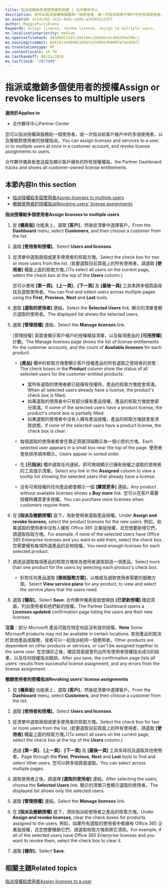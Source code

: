 ```yaml
---
title: 指派或撤銷多個使用者的授權 | 合作夥伴中心
description: 您可以指派授權與服務給一個使用者，或一次指派給客戶帳戶中的多個使用者，以及撤銷對使用者的授權指派。
ms.assetid: 4c14c2b5-1431-4e6c-a505-a74503e1235f
author: MaggiePucciEvans
Keywords: assign license, revoke license, assign to multiple users,
ms.localizationpriority: medium
ms.openlocfilehash: 483d0d13415c204106c2269d9cdcd80298e59bc2
ms.sourcegitcommit: 92629114d5081103bfe555081f69997af4ed56f2
ms.translationtype: MT
ms.contentlocale: zh-TW
ms.lasthandoff: 08/31/2018
ms.locfileid: "2877088"
---
```

# <a name="assign-or-revoke-licenses-to-multiple-users"></a><span data-ttu-id="eeab7-103">指派或撤銷多個使用者的授權</span><span class="sxs-lookup"><span data-stu-id="eeab7-103">Assign or revoke licenses to multiple users</span></span>

**<span data-ttu-id="eeab7-104">適用於</span><span class="sxs-lookup"><span data-stu-id="eeab7-104">Applies to</span></span>**

-  <span data-ttu-id="eeab7-105">合作夥伴中心</span><span class="sxs-lookup"><span data-stu-id="eeab7-105">Partner Center</span></span>

<span data-ttu-id="eeab7-106">您可以指派授權與服務給一個使用者，或一次指派給客戶帳戶中的多個使用者，以及撤銷對使用者的授權指派。</span><span class="sxs-lookup"><span data-stu-id="eeab7-106">You can assign licenses and services to a user, or to multiple users at once in a customer account, and revoke license assignments to users.</span></span>

<span data-ttu-id="eeab7-107">合作夥伴儀表板會追蹤及顯示客戶擁有的所有授權權益。</span><span class="sxs-lookup"><span data-stu-id="eeab7-107">the Partner Dashboard tracks and shows all customer-owned license entitlements.</span></span>

## <a name="in-this-section"></a><span data-ttu-id="eeab7-108">本節內容</span><span class="sxs-lookup"><span data-stu-id="eeab7-108">In this section</span></span>


-   [<span data-ttu-id="eeab7-109">指派授權給多個使用者</span><span class="sxs-lookup"><span data-stu-id="eeab7-109">Assign licenses to multiple users</span></span>](#assign-licenses-to-groups)
-   [<span data-ttu-id="eeab7-110">撤銷使用者的授權指派</span><span class="sxs-lookup"><span data-stu-id="eeab7-110">Revoking users' license assignments</span></span>](#revoking-licenses)

<a href="" id="assign-licenses-to-groups"></a>
<span data-ttu-id="eeab7-111">**指派授權給多個使用者**</span><span class="sxs-lookup"><span data-stu-id="eeab7-111">**Assign licenses to multiple users**</span></span>

1.  <span data-ttu-id="eeab7-112">從 **\[儀表板\]** 功能表上，選取 **\[客戶\]**，然後從清單中選擇客戶。</span><span class="sxs-lookup"><span data-stu-id="eeab7-112">From the **Dashboard** menu, select **Customers**, and then choose a customer from the list.</span></span>
2.  <span data-ttu-id="eeab7-113">選取 **\[使用者和授權\]**。</span><span class="sxs-lookup"><span data-stu-id="eeab7-113">Select **Users and licenses**.</span></span>
3.  <span data-ttu-id="eeab7-114">從清單中選取兩個或更多使用者的核取方塊。</span><span class="sxs-lookup"><span data-stu-id="eeab7-114">Select the check box for two or more users from the list.</span></span> <span data-ttu-id="eeab7-115">(若要選取目前頁面上的所有使用者，請選取 **\[使用者\]** 欄最上面的核取方塊。)</span><span class="sxs-lookup"><span data-stu-id="eeab7-115">(To select all users on the current page, select the check box at the top of the **Users** column.)</span></span>

    <span data-ttu-id="eeab7-116">您可以使用 **\[第一頁\]**、**\[上一頁\]**、**\[下一頁\]** 及 **\[最後一頁\]** 工具來跨多個頁面尋找及選取使用者。</span><span class="sxs-lookup"><span data-stu-id="eeab7-116">You can find and select users across multiple pages using the **First**, **Previous**, **Next** and **Last** tools.</span></span>

4.  <span data-ttu-id="eeab7-117">選取 **\[選取的使用者\]** 連結。</span><span class="sxs-lookup"><span data-stu-id="eeab7-117">Select the **Selected Users** link.</span></span> <span data-ttu-id="eeab7-118">顯示的清單會顯示選取的使用者。</span><span class="sxs-lookup"><span data-stu-id="eeab7-118">The displayed list shows the selected users.</span></span>
5.  <span data-ttu-id="eeab7-119">選取 **\[管理授權\]** 連結。</span><span class="sxs-lookup"><span data-stu-id="eeab7-119">Select the **Manage licenses** link.</span></span>

    <span data-ttu-id="eeab7-120">\[管理授權\] 頁面會顯示客戶帳戶的授權權益清單，以及每項產品的 **\[可用授權\]** 計數。</span><span class="sxs-lookup"><span data-stu-id="eeab7-120">The Manage licenses page shows the list of license entitlements for the customer accounts, and the count of **Available licenses** for each product.</span></span>

    -   <span data-ttu-id="eeab7-121">**\[產品\]** 欄中的核取方塊會顯示客戶授權產品的所有選取之使用者的狀態：</span><span class="sxs-lookup"><span data-stu-id="eeab7-121">The check boxes in the **Product** column show the status of all selected users for the customer-entitled products:</span></span>

        -   <span data-ttu-id="eeab7-122">當所有選取的使用者都已經擁有授權時，產品的核取方塊就會填滿。</span><span class="sxs-lookup"><span data-stu-id="eeab7-122">When all selected users already have a license, the product's check box is filled.</span></span>
        -   <span data-ttu-id="eeab7-123">如果選取的使用者中只有部分擁有產品授權，產品的核取方塊就會部分填滿。</span><span class="sxs-lookup"><span data-stu-id="eeab7-123">If some of the selected users have a product license, the product's check box is partially filled.</span></span>
        -   <span data-ttu-id="eeab7-124">如果選取的使用者中沒有人擁有產品授權，產品的核取方塊就會是清除狀態。</span><span class="sxs-lookup"><span data-stu-id="eeab7-124">If none of the selected users have a product license, the check box is clear.</span></span>
    -   <span data-ttu-id="eeab7-125">每個選取的使用者都會在靠近頁面頂端顯示為一個小型的方塊。</span><span class="sxs-lookup"><span data-stu-id="eeab7-125">Each selected user appears in a small box near the top of the page.</span></span> <span data-ttu-id="eeab7-126">使用者會依排序順序顯示。</span><span class="sxs-lookup"><span data-stu-id="eeab7-126">Users appear in sorted order.</span></span>

    -   <span data-ttu-id="eeab7-127">在 **\[已指派\]** 欄中選取任何連結，即可檢視顯示已擁有授權之選取的使用者的工具提示清單。</span><span class="sxs-lookup"><span data-stu-id="eeab7-127">Select any link in the **Assigned** column to view a tooltip list showing the selected users that already have a license.</span></span>

    -   <span data-ttu-id="eeab7-128">沒有可用授權的任何產品都會顯示一個 **\[購買更多\]** 連結。</span><span class="sxs-lookup"><span data-stu-id="eeab7-128">Any product without available licenses shows a **Buy more** link.</span></span> <span data-ttu-id="eeab7-129">您可以在客戶需要授權時購買更多授權。</span><span class="sxs-lookup"><span data-stu-id="eeab7-129">You can purchase more licenses when customers require them.</span></span>

6.  <span data-ttu-id="eeab7-130">在 **\[指派及撤銷授權\]** 底下，為新使用者選取產品授權。</span><span class="sxs-lookup"><span data-stu-id="eeab7-130">Under **Assign and revoke licenses**, select the product licenses for the new users.</span></span> <span data-ttu-id="eeab7-131">例如，如果選取的使用者中沒有人擁有 Office 365 企業版授權，且您想要新增它們，請選取核取方塊。</span><span class="sxs-lookup"><span data-stu-id="eeab7-131">For example, if none of the selected users have Office 365 Enterprise licenses and you want to add them, select the check box.</span></span> <span data-ttu-id="eeab7-132">您需要擁有每項所選產品的足夠授權。</span><span class="sxs-lookup"><span data-stu-id="eeab7-132">You need enough licenses for each selected product.</span></span>
7.  <span data-ttu-id="eeab7-133">請透過選取每項產品的核取方塊來為使用者選取超過一項產品。</span><span class="sxs-lookup"><span data-stu-id="eeab7-133">Select more than one product for the users by selecting each product's check box.</span></span>
    -   <span data-ttu-id="eeab7-134">針對任何產品選取 **\[檢視服務方案\]**，以檢視及選取使用者需要的服務方案。</span><span class="sxs-lookup"><span data-stu-id="eeab7-134">Select **View service plans** for any product, to view and select the service plans that the users need.</span></span>

8.  <span data-ttu-id="eeab7-135">選取 **\[儲存\]**。</span><span class="sxs-lookup"><span data-stu-id="eeab7-135">Select **Save**.</span></span> <span data-ttu-id="eeab7-136">合作夥伴儀表板就會開啟 **\[已更新授權\]** 確認頁面，列出使用者和他們新的授權。</span><span class="sxs-lookup"><span data-stu-id="eeab7-136">The Partner Dashboard opens a **Licenses updated** confirmation page listing the users and their new licenses.</span></span>

<span data-ttu-id="eeab7-137">**注意**：部分 Microsoft 產品可能在特定地區沒有提供授權。</span><span class="sxs-lookup"><span data-stu-id="eeab7-137">**Note**  Some Microsoft products may not be available in certain locations.</span></span> <span data-ttu-id="eeab7-138">其他產品則取決於其他產品或服務，或者可以一起指派給同一個使用者。</span><span class="sxs-lookup"><span data-stu-id="eeab7-138">Other products are dependent on other products or services, or can't be assigned together to the same user.</span></span> <span data-ttu-id="eeab7-139">在您儲存之後，確認頁面就會列出所有使用者授權指派成功的結果，以及任何授權指派錯誤。</span><span class="sxs-lookup"><span data-stu-id="eeab7-139">After you save, the confirmation page lists all users' results from successful license assignment, and any errors from the license assignment.</span></span>

 

<a href="" id="revoking-licenses"></a>
<span data-ttu-id="eeab7-140">**撤銷使用者的授權指派**</span><span class="sxs-lookup"><span data-stu-id="eeab7-140">**Revoking users' license assignments**</span></span>

1.  <span data-ttu-id="eeab7-141">從 **\[儀表板\]** 功能表上，選取 **\[客戶\]**，然後從清單中選擇客戶。</span><span class="sxs-lookup"><span data-stu-id="eeab7-141">From the **Dashboard** menu, select **Customers**, and then choose a customer from the list.</span></span>
2.  <span data-ttu-id="eeab7-142">選取 **\[使用者和授權\]**。</span><span class="sxs-lookup"><span data-stu-id="eeab7-142">Select **Users and licenses**.</span></span>
3.  <span data-ttu-id="eeab7-143">從清單中選取兩個或更多使用者的核取方塊。</span><span class="sxs-lookup"><span data-stu-id="eeab7-143">Select the check box for two or more users from the list.</span></span> <span data-ttu-id="eeab7-144">(若要選取目前頁面上的所有使用者，請選取 **\[使用者\]** 欄最上面的核取方塊。)</span><span class="sxs-lookup"><span data-stu-id="eeab7-144">(To select all users on the current page, select the check box at the top of the **Users** column.)</span></span>

    <span data-ttu-id="eeab7-145">透過 **\[第一頁\]**、**\[上一頁\]**、**\[下一頁\]** 及 **\[最後一頁\]** 工具來尋找及選取其他使用者。</span><span class="sxs-lookup"><span data-stu-id="eeab7-145">Page through the **First**, **Previous**, **Next** and **Last** tools to find and select other users.</span></span> <span data-ttu-id="eeab7-146">您可以跨多個頁面選取。</span><span class="sxs-lookup"><span data-stu-id="eeab7-146">You can select across multiple pages.</span></span>

4.  <span data-ttu-id="eeab7-147">選取使用者之後，請選擇 **\[選取的使用者\]** 連結。</span><span class="sxs-lookup"><span data-stu-id="eeab7-147">After selecting the users, choose the **Selected Users** link.</span></span> <span data-ttu-id="eeab7-148">顯示的清單只會顯示選取的使用者。</span><span class="sxs-lookup"><span data-stu-id="eeab7-148">The displayed list shows only the selected users.</span></span>
5.  <span data-ttu-id="eeab7-149">選取 **\[管理授權\]** 連結。</span><span class="sxs-lookup"><span data-stu-id="eeab7-149">Select the **Manage licenses** link.</span></span>
6.  <span data-ttu-id="eeab7-150">在 **\[指派及撤銷授權\]** 底下，清除指派給使用者之產品的核取方塊。</span><span class="sxs-lookup"><span data-stu-id="eeab7-150">Under **Assign and revoke licenses**, clear the check boxes for products assigned to the users.</span></span> <span data-ttu-id="eeab7-151">例如，如果所有選取的使用者中都擁有 Office 365 企業版授權，且您想要撤銷它們，請選取核取方塊來將它清除。</span><span class="sxs-lookup"><span data-stu-id="eeab7-151">For example, if all of the selected users have Office 365 Enterprise licenses and you want to revoke them, select the check box to clear it.</span></span>
7.  <span data-ttu-id="eeab7-152">選取 **\[儲存\]**。</span><span class="sxs-lookup"><span data-stu-id="eeab7-152">Select **Save**.</span></span>

## <a name="related-topics"></a><span data-ttu-id="eeab7-153">相關主題</span><span class="sxs-lookup"><span data-stu-id="eeab7-153">Related topics</span></span>


[<span data-ttu-id="eeab7-154">指派授權給使用者</span><span class="sxs-lookup"><span data-stu-id="eeab7-154">Assign licenses to a user</span></span>](assign-licenses-to-users.md)

 

 



